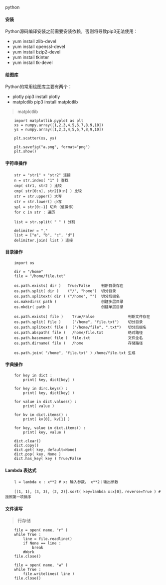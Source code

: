 python

#### 安装

Python源码编译安装之前需要安装依赖，否则将导致pip3无法使用：
- yum install zlib-devel
- yum install openssl-devel
- yum install bzip2-devel
- yum install tkinter
- yum install tk-devel

#### 绘图库

Python的常用绘图库主要有两个：
- plotly      pip3 install plotly
- matplotlib  pip3 install matplotlib

> matplotlib

```
	import matplotlib.pyplot as plt
	xs = numpy.array([1,2,3,4,5,6,7,8,9,10])
	ys = numpy.array([1,2,3,4,5,6,7,8,9,10])

	plt.scatter(xs, ys)

	plt.savefig("a.png", format="png")
	plt.show()
```

#### 字符串操作

```
	str = "str1" + "str2" 连接
	n = str.index( "1" ) 查找
	cmp( str1, str2 ) 比较
	cmp( str[0:n], str2[0:n] ) 比较
	str = str.upper() 大写
	str = str.lower() 小写
	spl = str[0:-1] 切片（值操作）
	for c in str : 遍历

	list = str.split( " " ) 分割

	delimiter = ","
	list = ["a", "b", "c", "d"]
	delimiter.join( list ) 连接
```

#### 目录操作

```
	import os

	dir = "/home"
	file = "/home/file.txt"

	os.path.exists( dir )   True/False     判断目录存在
	os.path.split( dir )    ("/", "home")  切分目录
	os.path.splitext( dir ) ("/home", "")  切分后缀名
	os.makedirs( path )                    创建多层目录
	os.mkdir( path )                       创建单层目录

	os.path.exists( file )    True/False               判断文件存在
	os.path.split( file )     ("/home", "file.txt")    切分目录
	os.path.splitext( file )  ("/home/file", ".txt")   切分后缀名
	os.path.abspath( file )   /home/file.txt           绝对路径
	os.path.basename( file )  file.txt                 文件全名
	os.path.dirname( file )   /home                    存储路径

	os.path.join( "/home", "file.txt" ) /home/file.txt 生成
```

#### 字典操作

```
	for key in dict :
		print( key, dict[key] )

	for key in dirc.keys() :
		print( key, dict[key] )

	for value in dict.values() :
		print( value )

	for kv in dict.items() :
		print( kv[0], kv[1] )

	for key, value in dict.items() :
		print( key, value )

	dict.clear()
	dict.copy()
	dict.get( key, default=None)
	dict.pop( key, None )
	dict.has_key( key ) True/False
```

#### Lambda 表达式
	
```
	l = lambda x : x**2 # x: 输入参数， x**2：输出参数

	[(1, 1), (3, 3), (2, 2)].sort( key=lambda x:x[0]，reverse=True ) #按照第一项排序
```

#### 文件读写

> 行存储

```
	file = open( name, "r" )
	while True :
		line = file.readline()
		if None == line :
			break
		#Work
	file.close()

	file = open( name, "w" )
	while True :
		file.writelines( line )
	file.close()	
```
